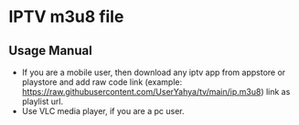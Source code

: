# IPTV m3u8 file
## Usage Manual
- If you are a mobile user, then download any iptv app from appstore or playstore and add raw code link (example: https://raw.githubusercontent.com/UserYahya/tv/main/ip.m3u8) link as playlist url.
- Use VLC media player, if you are a pc user.
